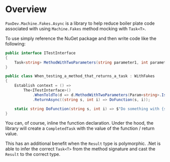 ﻿# Overview

`PaxDev.Machine.Fakes.Async` is a library to help reduce boiler plate 
code associated with using `Machine.Fakes` method mocking with `Task<T>`.

To use simply reference the NuGet package and then write code like the following:

```csharp
public interface ITestInterface
{
    Task<string> MethodWithTwoParameters(string parameter1, int parameter2);
}

public class When_testing_a_method_that_returns_a_task : WithFakes
{
    Establish context = () =>
        The<ITestInterface>()
            .WhenToldTo(d => d.MethodWithTwoParameters(Param<string>.IsAnything, Param<int>.IsAnything))
            .ReturnAsync((string s, int i) => DoFunction(s, i));

    static string DoFunction(string s, int i) => $"Do something with {s} and {i}";
}
``` 

You can, of course, inline the function declaration. Under the hood, the library
will create a `CompletedTask` with the value of the function / return value.

This has an additional benefit when the `Result` type is polymorphic. .Net is able
to infer the correct `Task<T>` from the method signature and cast the `Result` to the 
correct type.
